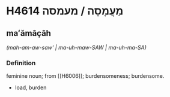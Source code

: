 # H4614 מַעֲמָסָה / מעמסה

## maʻămâçâh

_(mah-am-aw-saw' | ma-uh-maw-SAW | ma-uh-ma-SA)_

### Definition

feminine noun; from [[H6006]]; burdensomeness; burdensome.

- load, burden
